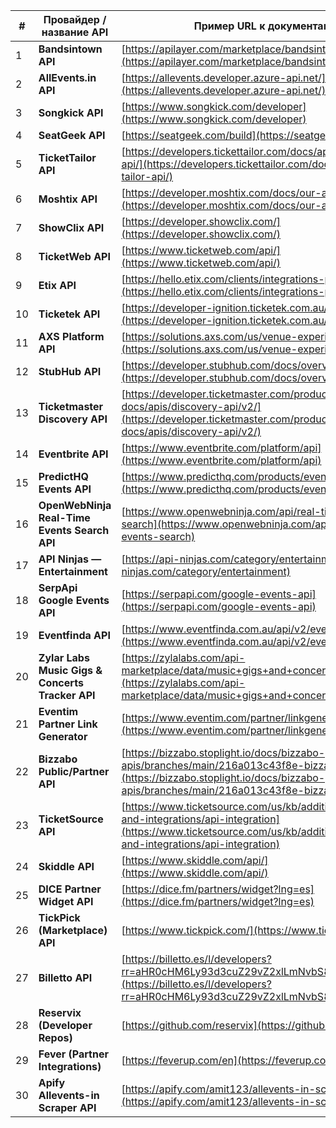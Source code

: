 | #  | Провайдер / название API                         | Пример URL к документации                                                                                                                                                                                      |
| -- | ------------------------------------------------ | -------------------------------------------------------------------------------------------------------------------------------------------------------------------------------------------------------------- |
| 1  | **Bandsintown API**                              | [https://apilayer.com/marketplace/bandsintown-api](https://apilayer.com/marketplace/bandsintown-api)                                                                                                           |
| 2  | **AllEvents.in API**                             | [https://allevents.developer.azure-api.net/](https://allevents.developer.azure-api.net/)                                                                                                                       |
| 3  | **Songkick API**                                 | [https://www.songkick.com/developer](https://www.songkick.com/developer)                                                                                                                                       |
| 4  | **SeatGeek API**                                 | [https://seatgeek.com/build](https://seatgeek.com/build)                                                                                                                                                       |
| 5  | **TicketTailor API**                             | [https://developers.tickettailor.com/docs/api/ticket-tailor-api/](https://developers.tickettailor.com/docs/api/ticket-tailor-api/)                                                                             |
| 6  | **Moshtix API**                                  | [https://developer.moshtix.com/docs/our-api/](https://developer.moshtix.com/docs/our-api/)                                                                                                                     |
| 7  | **ShowClix API**                                 | [https://developer.showclix.com/](https://developer.showclix.com/)                                                                                                                                             |
| 8  | **TicketWeb API**                                | [https://www.ticketweb.com/api/](https://www.ticketweb.com/api/)                                                                                                                                               |
| 9  | **Etix API**                                     | [https://hello.etix.com/clients/integrations-partnerships/](https://hello.etix.com/clients/integrations-partnerships/)                                                                                         |
| 10 | **Ticketek API**                                 | [https://developer-ignition.ticketek.com.au/api/home/](https://developer-ignition.ticketek.com.au/api/home/)                                                                                                   |
| 11 | **AXS Platform API**                             | [https://solutions.axs.com/us/venue-experience/](https://solutions.axs.com/us/venue-experience/)                                                                                                               |
| 12 | **StubHub API**                                  | [https://developer.stubhub.com/docs/overview/introduction/](https://developer.stubhub.com/docs/overview/introduction/)                                                                                         |
| 13 | **Ticketmaster Discovery API**                   | [https://developer.ticketmaster.com/products-and-docs/apis/discovery-api/v2/](https://developer.ticketmaster.com/products-and-docs/apis/discovery-api/v2/)                                                     |
| 14 | **Eventbrite API**                               | [https://www.eventbrite.com/platform/api](https://www.eventbrite.com/platform/api)                                                                                                                             |
| 15 | **PredictHQ Events API**                         | [https://www.predicthq.com/products/events](https://www.predicthq.com/products/events)                                                                                                                         |
| 16 | **OpenWebNinja Real-Time Events Search API**     | [https://www.openwebninja.com/api/real-time-events-search](https://www.openwebninja.com/api/real-time-events-search)                                                                                           |
| 17 | **API Ninjas — Entertainment**                   | [https://api-ninjas.com/category/entertainment](https://api-ninjas.com/category/entertainment)                                                                                                                 |
| 18 | **SerpApi Google Events API**                    | [https://serpapi.com/google-events-api](https://serpapi.com/google-events-api)                                                                                                                                 |
| 19 | **Eventfinda API**                               | [https://www.eventfinda.com.au/api/v2/events](https://www.eventfinda.com.au/api/v2/events)                                                                                                                     |
| 20 | **Zylar Labs Music Gigs & Concerts Tracker API** | [https://zylalabs.com/api-marketplace/data/music+gigs+and+concerts+tracker+api/94](https://zylalabs.com/api-marketplace/data/music+gigs+and+concerts+tracker+api/94)                                           |
| 21 | **Eventim Partner Link Generator**               | [https://www.eventim.com/partner/linkgenerator/](https://www.eventim.com/partner/linkgenerator/)                                                                                                               |
| 22 | **Bizzabo Public/Partner API**                   | [https://bizzabo.stoplight.io/docs/bizzabo-partner-apis/branches/main/216a013c43f8e-bizzabo-public-api](https://bizzabo.stoplight.io/docs/bizzabo-partner-apis/branches/main/216a013c43f8e-bizzabo-public-api) |
| 23 | **TicketSource API**                             | [https://www.ticketsource.com/us/kb/additional-services-and-integrations/api-integration](https://www.ticketsource.com/us/kb/additional-services-and-integrations/api-integration)                             |
| 24 | **Skiddle API**                                  | [https://www.skiddle.com/api/](https://www.skiddle.com/api/)                                                                                                                                                   |
| 25 | **DICE Partner Widget API**                      | [https://dice.fm/partners/widget?lng=es](https://dice.fm/partners/widget?lng=es)                                                                                                                               |
| 26 | **TickPick (Marketplace) API**                   | [https://www.tickpick.com/](https://www.tickpick.com/)                                                                                                                                                         |
| 27 | **Billetto API**                                 | [https://billetto.es/l/developers?rr=aHR0cHM6Ly93d3cuZ29vZ2xlLmNvbS8%3D](https://billetto.es/l/developers?rr=aHR0cHM6Ly93d3cuZ29vZ2xlLmNvbS8%3D)                                                               |
| 28 | **Reservix (Developer Repos)**                   | [https://github.com/reservix](https://github.com/reservix)                                                                                                                                                     |
| 29 | **Fever (Partner Integrations)**                 | [https://feverup.com/en](https://feverup.com/en)                                                                                                                                                               |
| 30 | **Apify Allevents-in Scraper API**               | [https://apify.com/amit123/allevents-in-scraper/api/cli](https://apify.com/amit123/allevents-in-scraper/api/cli)                                                                                               |
